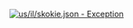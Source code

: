 [![us/il/skokie.json - Exception](https://img.shields.io/badge/us/il/skokie.json-Exception-red)](https://github.com/openaddresses/openaddresses/tree/master/sources/us/il/skokie.json)